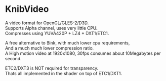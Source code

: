 KnibVideo
=========

A video format for OpenGL/GLES-2/D3D.  
Supports Alpha channel, uses very little CPU.  
Compresses using YUVA420P + LZ4 + DXT1/ETC1.  
  
A free alternative to Bink, with much lower cpu requirements,  
And a much much lower compression ratio.  
A High motion video at 1920x1080, 30fps consumes about 10Megabytes per second.
      
ETC2/DXT3 is NOT required for transparency.  
Thats all implemented in the shader on top of ETC1/DXT1.  

